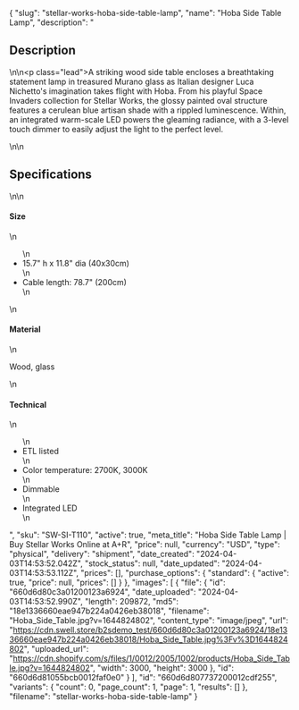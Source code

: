 {
  "slug": "stellar-works-hoba-side-table-lamp",
  "name": "Hoba Side Table Lamp",
  "description": "<h2>Description</h2>\n<!-- split -->\n<p class=\"lead\">A striking wood side table encloses a breathtaking statement lamp in treasured Murano glass as Italian designer Luca Nichetto's imagination takes flight with Hoba. From his playful Space Invaders collection for Stellar Works, the glossy painted oval structure features a cerulean blue artisan shade with a rippled luminescence. Within, an integrated warm-scale LED powers the gleaming radiance, with a 3-level touch dimmer to easily adjust the light to the perfect level. </p>\n<!-- split -->\n<h2>Specifications</h2>\n<!-- split -->\n<h4>Size</h4>\n<ul>\n<li>15.7\" h x 11.8\" dia (40x30cm)</li>\n<li>Cable length: 78.7\" (200cm)</li>\n</ul>\n<h4>Material</h4>\n<p>Wood, glass</p>\n<h4>Technical</h4>\n<ul>\n<li>ETL listed</li>\n<li>Color temperature: 2700K, 3000K</li>\n<li>Dimmable</li>\n<li>Integrated LED</li>\n</ul>",
  "sku": "SW-SI-T110",
  "active": true,
  "meta_title": "Hoba Side Table Lamp | Buy Stellar Works Online at A+R",
  "price": null,
  "currency": "USD",
  "type": "physical",
  "delivery": "shipment",
  "date_created": "2024-04-03T14:53:52.042Z",
  "stock_status": null,
  "date_updated": "2024-04-03T14:53:53.112Z",
  "prices": [],
  "purchase_options": {
    "standard": {
      "active": true,
      "price": null,
      "prices": []
    }
  },
  "images": [
    {
      "file": {
        "id": "660d6d80c3a01200123a6924",
        "date_uploaded": "2024-04-03T14:53:52.990Z",
        "length": 209872,
        "md5": "18e1336660eae947b224a0426eb38018",
        "filename": "Hoba_Side_Table.jpg?v=1644824802",
        "content_type": "image/jpeg",
        "url": "https://cdn.swell.store/b2sdemo_test/660d6d80c3a01200123a6924/18e1336660eae947b224a0426eb38018/Hoba_Side_Table.jpg%3Fv%3D1644824802",
        "uploaded_url": "https://cdn.shopify.com/s/files/1/0012/2005/1002/products/Hoba_Side_Table.jpg?v=1644824802",
        "width": 3000,
        "height": 3000
      },
      "id": "660d6d81055bcb0012faf0e0"
    }
  ],
  "id": "660d6d807737200012cdf255",
  "variants": {
    "count": 0,
    "page_count": 1,
    "page": 1,
    "results": []
  },
  "filename": "stellar-works-hoba-side-table-lamp"
}